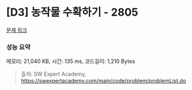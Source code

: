 # [D3] 농작물 수확하기 - 2805 

[문제 링크](https://swexpertacademy.com/main/code/problem/problemDetail.do?contestProbId=AV7GLXqKAWYDFAXB) 

### 성능 요약

메모리: 21,040 KB, 시간: 135 ms, 코드길이: 1,210 Bytes



> 출처: SW Expert Academy, https://swexpertacademy.com/main/code/problem/problemList.do